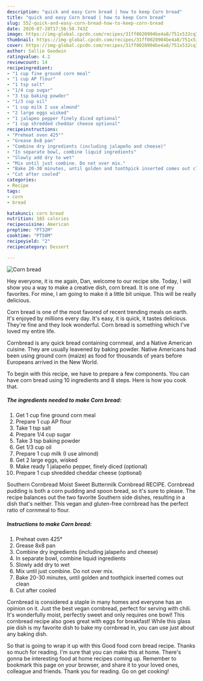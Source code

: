 ```yaml
---
description: "quick and easy Corn bread | how to keep Corn bread"
title: "quick and easy Corn bread | how to keep Corn bread"
slug: 552-quick-and-easy-corn-bread-how-to-keep-corn-bread
date: 2020-07-28T17:56:50.743Z
image: https://img-global.cpcdn.com/recipes/31ff0020904be4a8/751x532cq70/corn-bread-recipe-main-photo.jpg
thumbnail: https://img-global.cpcdn.com/recipes/31ff0020904be4a8/751x532cq70/corn-bread-recipe-main-photo.jpg
cover: https://img-global.cpcdn.com/recipes/31ff0020904be4a8/751x532cq70/corn-bread-recipe-main-photo.jpg
author: Sallie Goodwin
ratingvalue: 4.2
reviewcount: 14
recipeingredient:
- "1 cup fine ground corn meal"
- "1 cup AP flour"
- "1 tsp salt"
- "1/4 cup sugar"
- "3 tsp baking powder"
- "1/3 cup oil"
- "1 cup milk I use almond"
- "2 large eggs wisked"
- "1 jalapeo pepper finely diced optional"
- "1 cup shredded cheddar cheese optional"
recipeinstructions:
- "Preheat oven 425°"
- "Grease 8x8 pan"
- "Combine dry ingredients (including jalapeño and cheese)"
- "In separate bowl, combine liquid ingredients"
- "Slowly add dry to wet"
- "Mix until just combine. Do not over mix."
- "Bake 20-30 minutes, until golden and toothpick inserted comes out clean"
- "Cut after cooled"
categories:
- Recipe
tags:
- corn
- bread

katakunci: corn bread 
nutrition: 165 calories
recipecuisine: American
preptime: "PT32M"
cooktime: "PT50M"
recipeyield: "2"
recipecategory: Dessert

---
```



![Corn bread](https://img-global.cpcdn.com/recipes/31ff0020904be4a8/751x532cq70/corn-bread-recipe-main-photo.jpg)

Hey everyone, it is me again, Dan, welcome to our recipe site. Today, I will show you a way to make a creative dish, corn bread. It is one of my favorites. For mine, I am going to make it a little bit unique. This will be really delicious.

Corn bread is one of the most favored of recent trending meals on earth. It's enjoyed by millions every day. It's easy, it is quick, it tastes delicious. They're fine and they look wonderful. Corn bread is something which I've loved my entire life.

Cornbread is any quick bread containing cornmeal, and a Native American cuisine. They are usually leavened by baking powder. Native Americans had been using ground corn (maize) as food for thousands of years before Europeans arrived in the New World.


To begin with this recipe, we have to prepare a few components. You can have corn bread using 10 ingredients and 8 steps. Here is how you cook that.

<!--inarticleads1-->

##### The ingredients needed to make Corn bread:

1. Get 1 cup fine ground corn meal
1. Prepare 1 cup AP flour
1. Take 1 tsp salt
1. Prepare 1/4 cup sugar
1. Take 3 tsp baking powder
1. Get 1/3 cup oil
1. Prepare 1 cup milk (I use almond)
1. Get 2 large eggs, wisked
1. Make ready 1 jalapeño pepper, finely diced (optional)
1. Prepare 1 cup shredded cheddar cheese (optional)


Southern Cornbread Moist Sweet Buttermilk Cornbread RECIPE. Cornbread pudding is both a corn pudding and spoon bread, so it&#39;s sure to please. The recipe balances out the two favorite Southern side dishes, resulting in a dish that&#39;s neither. This vegan and gluten-free cornbread has the perfect ratio of cornmeal to flour. 

<!--inarticleads2-->

##### Instructions to make Corn bread:

1. Preheat oven 425°
1. Grease 8x8 pan
1. Combine dry ingredients (including jalapeño and cheese)
1. In separate bowl, combine liquid ingredients
1. Slowly add dry to wet
1. Mix until just combine. Do not over mix.
1. Bake 20-30 minutes, until golden and toothpick inserted comes out clean
1. Cut after cooled


Cornbread is considered a staple in many homes and everyone has an opinion on it. Just the best vegan cornbread, perfect for serving with chili. It&#39;s wonderfully moist, perfectly sweet and only requires one bowl! This cornbread recipe also goes great with eggs for breakfast! While this glass pie dish is my favorite dish to bake my cornbread in, you can use just about any baking dish. 

So that is going to wrap it up with this Good food corn bread recipe. Thanks so much for reading. I'm sure that you can make this at home. There's gonna be interesting food at home recipes coming up. Remember to bookmark this page on your browser, and share it to your loved ones, colleague and friends. Thank you for reading. Go on get cooking!
